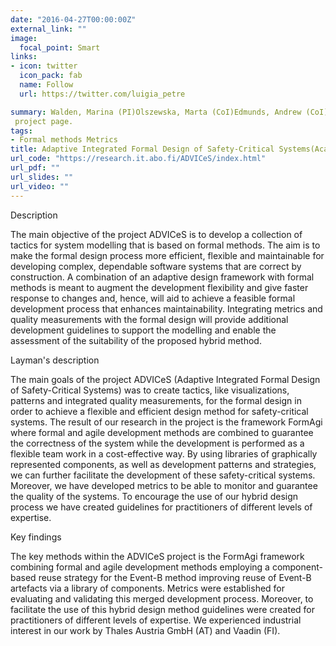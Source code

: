```yaml
---
date: "2016-04-27T00:00:00Z"
external_link: ""
image:
  focal_point: Smart
links:
- icon: twitter
  icon_pack: fab
  name: Follow
  url: https://twitter.com/luigia_petre

summary: Walden, Marina (PI)Olszewska, Marta (CoI)Edmunds, Andrew (CoI)Ostroumov, Sergey (CoI)Petre, Luigia (CoI)Boström, Pontus (CoI)Neovius, Mats (CoI)
 project page.
tags:
- Formal methods Metrics
title: Adaptive Integrated Formal Design of Safety-Critical Systems(Academy of Finland)
url_code: "https://research.it.abo.fi/ADVICeS/index.html"
url_pdf: ""
url_slides: ""
url_video: ""
---
```

Description

The main objective of the project ADVICeS is to develop a collection of tactics for system modelling that is based on formal methods. The aim is to make the formal design process more efficient, flexible and maintainable for developing complex, dependable software systems that are correct by construction. A combination of an adaptive design framework with formal methods is meant to augment the development flexibility and give faster response to changes and, hence, will aid to achieve a feasible formal development process that enhances maintainability. Integrating metrics and quality measurements with the formal design will provide additional development guidelines to support the modelling and enable the assessment of the suitability of the proposed hybrid method.

Layman's description

The main goals of the project ADVICeS (Adaptive Integrated Formal Design of Safety-Critical Systems) was to create tactics, like visualizations, patterns and integrated quality measurements, for the formal design in order to achieve a flexible and efficient design method for safety-critical systems. The result of our research in the project is the framework FormAgi where formal and agile development methods are combined to guarantee the correctness of the system while the development is performed as a flexible team work in a cost-effective way. By using libraries of graphically represented components, as well as development patterns and strategies, we can further facilitate the development of these safety-critical systems. Moreover, we have developed metrics to be able to monitor and guarantee the quality of the systems. To encourage the use of our hybrid design process we have created guidelines for practitioners of different levels of expertise.

Key findings

The key methods within the ADVICeS project is the FormAgi framework combining formal and agile development methods employing a component-based reuse strategy for the Event-B method improving reuse of Event-B artefacts via a library of components. Metrics were established for evaluating and validating this merged development process. Moreover, to facilitate the use of this hybrid design method guidelines were created for practitioners of different levels of expertise. We experienced industrial interest in our work by Thales Austria GmbH (AT) and Vaadin (FI).

